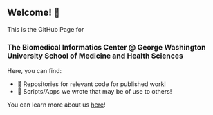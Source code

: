 ## Welcome! 👋
This is the GitHub Page for
### The Biomedical Informatics Center @ George Washington University School of Medicine and Health Sciences

Here, you can find:
- 📂 Repositories for relevant code for published work!
- 📝 Scripts/Apps we wrote that may be of use to others!

You can learn more about us [here](https://smhs.gwu.edu/biomedinfo/faculty-and-staff)!
